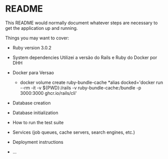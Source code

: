 # README

This README would normally document whatever steps are necessary to get the
application up and running.

Things you may want to cover:

* Ruby version
  3.0.2

* System dependencies
  Utilizei a versão do Rails e Ruby 
  do Docker por DHH
 * Docker para Versao
    * docker volume create ruby-bundle-cache
    *alias docked='docker run --rm -it -v ${PWD}:/rails -v ruby-bundle-cache:/bundle -p 3000:3000 ghcr.io/rails/cli'

* Database creation

* Database initialization

* How to run the test suite

* Services (job queues, cache servers, search engines, etc.)

* Deployment instructions

* ...
